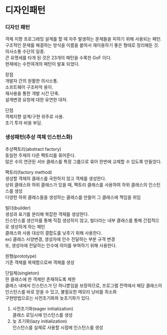 # 디자인패턴  

### 디자인 패턴  
객체 지향 프로그래밍 설계를 할 때 자주 발생하는 문제들을 피하기 위해 사용되는 패턴.  
구조적인 문제를 해결하는 방식을 이름을 붙여서 재이용하기 좋은 형태로 정리해둔 것.  
의사소통 수단의 일종.  
큰 유명세를 타게 된 것은 23개의 패턴을 수록한 GoF 이다.  
현재에는 수천여개의 패턴이 발표 되었다.  

장점  
개발자 간의 원활한 의사소통.  
소프트웨어 구조파악 용이.  
재사용을 통한 개발 시간 단축.  
설계변경 요청에 대한 유연한 대처.  

단점  
객체지향 설계/구현 위주로 사용.  
초기 투자 비용 부담.  

### 생성패턴(추상 객체 인스턴스화)  
추상팩토리(abstract factory)  
동일한 주제의 다른 팩토리를 묶어준다.  
많은 수의 연관된 서브 클래스를 특정 그룹으로 묶어 한번에 교체할 수 있도록 만들었다.  

팩토리(factory method)  
생성할 객체의 클래스를 국한하지 않고 객체를 생성한다.  
상위 클래스와 하위 클래스가 있을 때, 팩토리 클래스를 사용하여 하위 클래스의 인스턴스를 생성  
다양한 하위 클래스들을 생성하는 클래스를 만들어 그 클래스에 책임을 위임  

빌더(builder)  
생성과 표기를 분리해 복잡한 객체를 생성한다.  
인스턴스를 생산자를 통해 직접 생성하지 않고, 빌더라는 내부 클래스를 통해 간접적으로 생성하게 하는 패턴  
클래스와 사용 대상의 결합도를 낮추기 위해 사용한다.  
ex) 클래스 사양변경, 생성자에 인수 전달하는 부분 규격 변경  
또, 생성자에 전달하는 인수에 의미를 부여하기 위해 사용한다.  

원형(prototype)  
기존 객체를 복제함으로써 객체를 생성  

단일체(singleton)  
한 클래스에 한 객체만 존재하도록 제한  
클래스 내에서 인스턴스가 단 하나뿐임을 보장하므로, 프로그램 전역에서 해당 클래스의 인스턴스를 바로 얻을 수 있고, 불필요한 메모리 낭비를 최소화  
구현방법으로는 사전초기화와 늦초기화가 있다.  
1. 사전초기화(eager initialization)  
클래스 로딩시에 인스턴스를 생성  
2. 늦 초기화(lazy initialization)  
인스턴스를 실제로 사용할 시점에 인스턴스를 생성  
